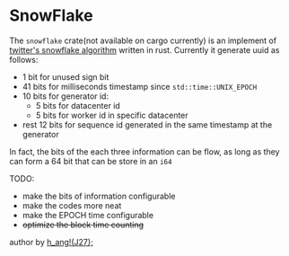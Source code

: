 # SnowFlake
The `snowflake` crate(not available on cargo currently) is an implement of [twitter's snowflake algorithm](https://github.com/twitter/snowflake) written in rust. Currently it generate uuid as follows:

- 1 bit for unused sign bit
- 41 bits for milliseconds timestamp since `std::time::UNIX_EPOCH`
- 10 bits for generator id:
	- 5 bits for datacenter id
	- 5 bits for worker id in specific datacenter
- rest 12 bits for sequence id generated in the same timestamp at the generator

In fact, the bits of the each three information can be flow, as long as they can form a 64 bit that can be store in an `i64`

TODO:  

- make the bits of information configurable
- make the codes more neat
- make the EPOCH time configurable
- ~~optimize the block time counting~~

author by [h_ang!(J27);](mailto:hunagjj.27@qq.com)
